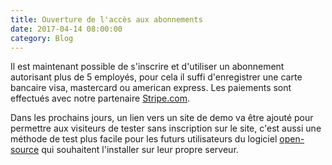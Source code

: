 ```yaml
---
title: Ouverture de l'accès aux abonnements
date: 2017-04-14 08:00:00
category: Blog
---
```


Il est maintenant possible de s'inscrire et d'utiliser un abonnement autorisant plus de 5 employés, pour cela il suffi d'enregistrer une carte bancaire visa, mastercard ou american express. Les paiements sont effectués avec notre partenaire [Stripe.com](https://www.stripe.com).

Dans les prochains jours, un lien vers un site de demo va être ajouté pour permettre aux visiteurs de tester sans inscription sur le site, c'est aussi une méthode de test plus facile pour les futurs utilisateurs du logiciel [open-source](http://www.gadael.org) qui souhaitent l'installer sur leur propre serveur.
